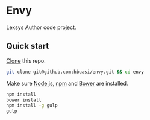 Envy
================

Lexsys Author code project.

## Quick start

[Clone](http://git-scm.com/docs/git-clone) this repo.

```sh
git clone git@github.com:hbuasi/envy.git && cd envy
```

Make sure [Node.js](http://nodejs.org/), [npm](https://www.npmjs.org/) and  [Bower](http://bower.io/) are installed.


```sh
npm install
bower install
npm install -g gulp
gulp
```
